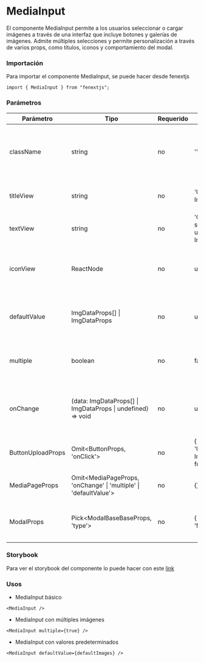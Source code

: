 # MediaInput

El componente MediaInput permite a los usuarios seleccionar o cargar imágenes a través de una interfaz que incluye botones y galerías de imágenes. Admite múltiples selecciones y permite personalización a través de varios props, como títulos, iconos y comportamiento del modal.

### Importación

Para importar el componente MediaInput, se puede hacer desde fenextjs

```tsx copy
import { MediaInput } from "fenextjs";
```

### Parámetros

| Parámetro | Tipo | Requerido | Default | Descripcion |
| --------- | ---- | --------- | ------- | ----------- |
| className | string | no | '' | Clase CSS para personalizar el contenedor del componente MediaInput. |
| titleView | string | no | 'Upload Image' | Título que se muestra en la vista de carga de imágenes. |
| textView | string | no | 'Click for select or upload Image.' | Texto que se muestra en la vista de carga de imágenes. |
| iconView | ReactNode | no | undefined | Icono que se muestra junto al título y texto de la vista de carga. |
| defaultValue | ImgDataProps[] \| ImgDataProps | no | undefined | Valor por defecto del componente, que puede ser una o varias imágenes. |
| multiple | boolean | no | false | Define si se pueden seleccionar múltiples imágenes. |
| onChange | (data: ImgDataProps[] \| ImgDataProps \| undefined) =\> void | no | undefined | Función que se ejecuta cuando cambian los datos seleccionados o cargados. |
| ButtonUploadProps | Omit\<ButtonProps, 'onClick'\> | no | \{ children: 'Upload Image', full: true \} | Propiedades del botón de subida de imágenes. |
| MediaPageProps | Omit\<MediaPageProps, 'onChange' \| 'multiple' \| 'defaultValue'\> | no | \{\} | Propiedades adicionales para la galería de medios. |
| ModalProps | Pick\<ModalBaseBaseProps, 'type'\> | no | \{ type: 'full' \} | Propiedades del modal que contiene la galería de imágenes. |

### Storybook

Para ver el storybook del componente lo puede hacer con este [link](https://fenextjs-component-storybook.vercel.app/?path=/story/media-input--index)

### Usos

- MediaInput básico

```tsx copy
<MediaInput />
```

- MediaInput con múltiples imágenes

```tsx copy
<MediaInput multiple={true} />
```

- MediaInput con valores predeterminados

```tsx copy
<MediaInput defaultValue={defaultImages} />
```

